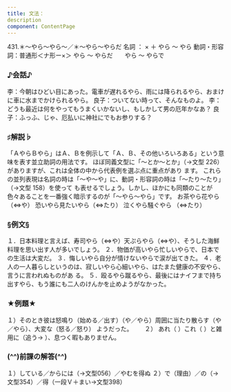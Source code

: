 ```yaml
---
title: 文法：
description
component: ContentPage
---
```



431.＊～やら～やら～／＊～やら～やらだ
名詞 ： × ＋ やら ～ やら
動詞・形容詞：普通形＜ナ形ー×＞ やら ～ やらだ
      やら ～ やらで
### ♪会話♪
李：今朝はひどい目にあった。電車が遅れるやら、雨には降られるやら、おまけに車に水までかけられるやら。 良子：ついてない時って、そんなものよ。
李：どうも最近は何をやってもうまくいかないし、もしかして男の厄年かなあ？
良子：ふっふ、じゃ、厄払いに神社にでもお参りする？
### ♯解説♭
「ＡやらＢやら」はＡ、Ｂを例示して「Ａ、Ｂ、その他いろいろある」という意味を表す並立助詞の用法です。 ほぼ同義文型に「～とか～とか」（→文型 226）がありますが、これは全体の中から代表例を選ぶ点に重点があり ます。
これらの並列表現は名詞の時は「～や～や」に、動詞・形容詞の時は「～たり～たり」（→文型 158）を使って も表せるでしょう。しかし、ほかにも同類のことが色々あることを一番強く暗示するのが「～やら～やら」です。
お茶やら花やら（⇔や） 恐いやら見たいやら（⇔たり） 泣くやら騒ぐやら （⇔たり）
### §例文§
１．日本料理と言えば、寿司やら（⇔や）天ぷらやら（⇔や）、そうした海鮮料理を思い出す人が多いでしょう。
２．物価が高いやら忙しいやらで、日本での生活は大変だ。
３．悔しいやら自分が情けないやらで涙が出てきた。
４．老人の一人暮らしというのは、寂しいやら心細いやら、はたまた健康の不安やら、言うに言われぬものがあ る。
５．殴るやら蹴るやら、最後にはナイフまで持ち出すやら、もう誰にも二人のけんかを止めようがなかった。
### ★例題★
１）そのとき彼は怒鳴り（始める／出す）（や／やら）周囲に当たり散らす（や／やら）、大変な（怒る／怒り）
ようだった。      
２） あれ（ ）これ（ ）と雑用に（追う→ ）、息つく暇もありません。
### (^^)前課の解答(^^)
１）している／からには（→文型056）／やむを得ぬ
２）で（理由）／の（→文型354）／得（一段Ｖ＋まい→文型398）
